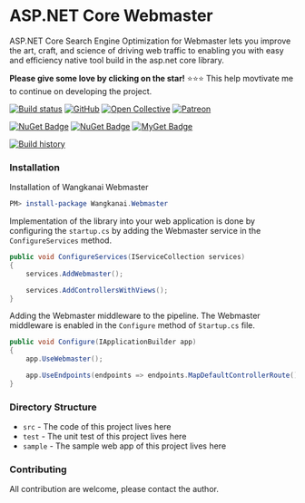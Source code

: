 # ASP.NET Core Webmaster

ASP.NET Core Search Engine Optimization for Webmaster lets you improve the art, craft, and science of driving web traffic to enabling you with easy and efficiency native tool build in the asp.net core library.

**Please give some love by clicking on the star!** :star::star::star: This help movtivate me to continue on developing the project.

[![Build status](https://ci.appveyor.com/api/projects/status/ky098m8giba3fp4a?svg=true)](https://ci.appveyor.com/project/wangkanai/webmaster)
[![GitHub](https://img.shields.io/github/license/wangkanai/webmaster)](https://github.com/wangkanai/webmaster/blob/master/LICENSE)
[![Open Collective](https://img.shields.io/badge/open%20collective-support%20me-3385FF.svg)](https://opencollective.com/wangkanai)
[![Patreon](https://img.shields.io/badge/patreon-support%20me-d9643a.svg)](https://www.patreon.com/wangkanai)

[![NuGet Badge](https://buildstats.info/nuget/wangkanai.Webmaster)](https://www.nuget.org/packages/wangkanai.Webmaster)
[![NuGet Badge](https://buildstats.info/nuget/wangkanai.Webmaster?includePreReleases=true)](https://www.nuget.org/packages/wangkanai.Webmaster)
[![MyGet Badge](https://buildstats.info/myget/wangkanai/Wangkanai.Webmaster)](https://www.myget.org/feed/wangkanai/package/nuget/Wangkanai.Webmaster)

[![Build history](https://buildstats.info/appveyor/chart/wangkanai/webmaster)](https://ci.appveyor.com/project/wangkanai/webmaster/history)

### Installation

Installation of Wangkanai Webmaster

```powershell
PM> install-package Wangkanai.Webmaster
```

Implementation of the library into your web application is done by configuring the `startup.cs` by adding the Webmaster service in the `ConfigureServices` method.

```csharp
public void ConfigureServices(IServiceCollection services)
{
    services.AddWebmaster();

    services.AddControllersWithViews();
}
```

Adding the Webmaster middleware to the pipeline. The Webmaster middleware is enabled in the `Configure` method of `Startup.cs` file.

```csharp
public void Configure(IApplicationBuilder app)
{
    app.UseWebmaster();

    app.UseEndpoints(endpoints => endpoints.MapDefaultControllerRoute());
}
```

### Directory Structure

- `src` - The code of this project lives here
- `test` - The unit test of this project lives here
- `sample` - The sample web app of this project lives here

### Contributing

All contribution are welcome, please contact the author.
